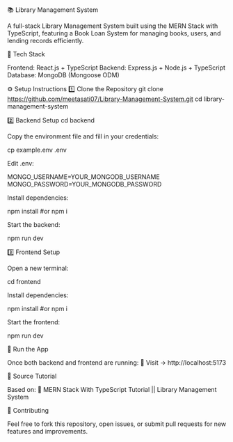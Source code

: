 📚 Library Management System

A full-stack Library Management System built using the MERN Stack with TypeScript, featuring a Book Loan System for managing books, users, and lending records efficiently.

🧩 Tech Stack

Frontend: React.js + TypeScript
Backend: Express.js + Node.js + TypeScript
Database: MongoDB (Mongoose ODM)

⚙️ Setup Instructions
1️⃣ Clone the Repository
git clone https://github.com/meetasati07/Library-Management-System.git
cd library-management-system

2️⃣ Backend Setup
cd backend


Copy the environment file and fill in your credentials:

cp example.env .env


Edit .env:

MONGO_USERNAME=YOUR_MONGODB_USERNAME
MONGO_PASSWORD=YOUR_MONGODB_PASSWORD


Install dependencies:

npm install
#or
npm i


Start the backend:

npm run dev

3️⃣ Frontend Setup

Open a new terminal:

cd frontend


Install dependencies:

npm install
#or
npm i


Start the frontend:

npm run dev

🚀 Run the App

Once both backend and frontend are running:
🔗 Visit → http://localhost:5173

🧠 Source Tutorial

Based on:
🎥 MERN Stack With TypeScript Tutorial || Library Management System

🤝 Contributing

Feel free to fork this repository, open issues, or submit pull requests for new features and improvements.
